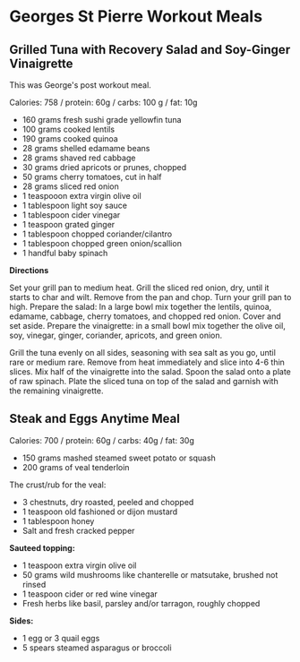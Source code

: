 # Georges St Pierre Workout Meals

## Grilled Tuna with Recovery Salad and Soy-Ginger Vinaigrette

This was George's post workout meal.

Calories: 758 / protein: 60g / carbs: 100 g / fat: 10g

* 160 grams fresh sushi grade yellowfin tuna
* 100 grams cooked lentils
* 190 grams cooked quinoa
* 28 grams shelled edamame beans
* 28 grams shaved red cabbage
* 30 grams dried apricots or prunes, chopped
* 50 grams cherry tomatoes, cut in half
* 28 grams sliced red onion
* 1 teaspooon extra virgin olive oil
* 1 tablespoon light soy sauce
* 1 tablespoon cider vinegar
* 1 teaspoon grated ginger
* 1 tablespoon chopped coriander/cilantro
* 1 tablespoon chopped green onion/scallion
* 1 handful baby spinach

**Directions**

Set your grill pan to medium heat. Grill the sliced red onion, dry, until it starts to char and wilt. Remove from the pan and chop. Turn your grill pan to high. Prepare the salad: In a large bowl mix together the lentils, quinoa, edamame, cabbage, cherry tomatoes, and chopped red onion. Cover and set aside. Prepare the vinaigrette: in a small bowl mix together the olive oil, soy, vinegar, ginger, coriander, apricots, and green onion.

Grill the tuna evenly on all sides, seasoning with sea salt as you go, until rare or medium rare. Remove from heat immediately and slice into 4-6 thin slices. Mix half of the vinaigrette into the salad. Spoon the salad onto a plate of raw spinach. Plate the sliced tuna on top of the salad and garnish with the remaining vinaigrette.

## Steak and Eggs Anytime Meal

Calories: 700 / protein: 60g / carbs: 40g / fat: 30g

* 150 grams mashed steamed sweet potato or squash
* 200 grams of veal tenderloin

The crust/rub for the veal:

* 3 chestnuts, dry roasted, peeled and chopped
* 1 teaspoon old fashioned or dijon mustard
* 1 tablespoon honey
* Salt and fresh cracked pepper

**Sauteed topping:**

* 1 teaspoon extra virgin olive oil
* 50 grams wild mushrooms like chanterelle or matsutake, brushed not rinsed
* 1 teaspoon cider or red wine vinegar
* Fresh herbs like basil, parsley and/or tarragon, roughly chopped

**Sides:**

* 1 egg or 3 quail eggs
* 5 spears steamed asparagus or broccoli
